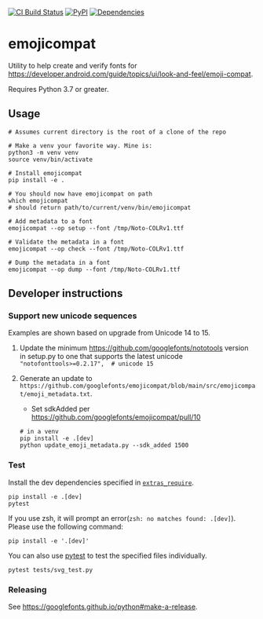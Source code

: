 [![CI Build Status](https://github.com/googlefonts/emojicompat/workflows/Continuous%20Test%20+%20Deploy/badge.svg)](https://github.com/googlefonts/emojicompat/actions/workflows/ci.yml?query=workflow%3ATest)
[![PyPI](https://img.shields.io/pypi/v/emojicompat.svg)](https://pypi.org/project/emojicompat/)
[![Dependencies](https://badgen.net/github/dependabot/googlefonts/emojicompat)](https://github.com/googlefonts/emojicompat/network/updates)

# emojicompat

Utility to help create and verify fonts for https://developer.android.com/guide/topics/ui/look-and-feel/emoji-compat.

Requires Python 3.7 or greater.

## Usage

```
# Assumes current directory is the root of a clone of the repo

# Make a venv your favorite way. Mine is:
python3 -m venv venv
source venv/bin/activate

# Install emojicompat
pip install -e .

# You should now have emojicompat on path
which emojicompat
# should return path/to/current/venv/bin/emojicompat

# Add metadata to a font
emojicompat --op setup --font /tmp/Noto-COLRv1.ttf

# Validate the metadata in a font
emojicompat --op check --font /tmp/Noto-COLRv1.ttf

# Dump the metadata in a font
emojicompat --op dump --font /tmp/Noto-COLRv1.ttf
```

## Developer instructions

### Support new unicode sequences

Examples are shown based on upgrade from Unicode 14 to 15.

1. Update the minimum https://github.com/googlefonts/nototools version in setup.py to one that supports the latest unicode
    `"notofonttools>=0.2.17",  # unicode 15`
1. Generate an update to `https://github.com/googlefonts/emojicompat/blob/main/src/emojicompat/emoji_metadata.txt`.
   * Set sdkAdded per https://github.com/googlefonts/emojicompat/pull/10

   ```
   # in a venv
   pip install -e .[dev]
   python update_emoji_metadata.py --sdk_added 1500
   ```

### Test

Install the dev dependencies specified in [`extras_require`](https://github.com/googlefonts/emojicompat/blob/main/setup.py).

```shell
pip install -e .[dev]
pytest
```

If you use zsh, it will prompt an error(`zsh: no matches found: .[dev]`). Please use the following command:

```shell
pip install -e '.[dev]'
```

You can also use [pytest](https://docs.pytest.org/) to test the specified files individually.

```shell
pytest tests/svg_test.py
```

### Releasing

See https://googlefonts.github.io/python#make-a-release.
